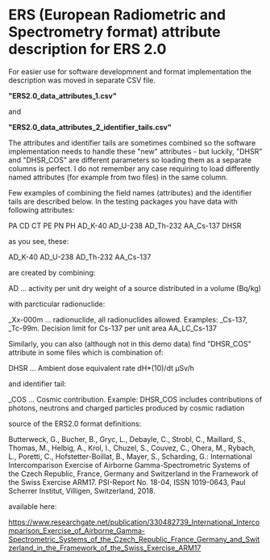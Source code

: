 # ERS (European Radiometric and Spectrometry format) attribute description for ERS 2.0

For easier use for software developmnent and format implementation the description was moved in separate CSV file.

**"ERS2.0_data_attributes_1.csv"**

and

**"ERS2.0_data_attributes_2_identifier_tails.csv"**

The attributes and identifier tails are sometimes combined so the software implementation needs to handle these "new" attributes - but luckily, "DHSR" and "DHSR_COS" are different parameters so loading them as a separate columns is perfect. I do not remember any case requiring to load differently named attributes (for example from two files) in the same column.

Few examples of combining the field names (attributes) and the identifier tails are described below.
In the testing packages you have data with following attributes:

PA
CD
CT
PE
PN
PH
AD_K-40
AD_U-238
AD_Th-232
AA_Cs-137
DHSR

as you see, these:

AD_K-40
AD_U-238
AD_Th-232
AA_Cs-137

are created by combining:

AD ... activity per unit dry weight of a source distributed in a volume (Bq/kg)

with parcticular radionuclide:

_Xx-000m	... radionuclide, all radionuclides allowed. Examples: _Cs-137, _Tc-99m. Decision limit for Cs-137 per unit area AA_LC_Cs-137

Similarly,
you can also (although not in this demo data) find "DHSR_COS" attribute in some files which is combination of:

DHSR ...	Ambient dose equivalent rate dH*(10)/dt	μSv/h

and identifier tail:

_COS	... Cosmic contribution. Example: DHSR_COS includes contributions of photons, neutrons and charged particles produced by cosmic radiation

source of the ERS2.0 format definitions:

Butterweck, G., Bucher, B., Gryc, L., Debayle, C., Strobl, C.,  Maillard, S., Thomas, M., Helbig, A., Krol, I., Chuzel, S., Couvez, C., Ohera, M., Rybach, L., Poretti, C.,  Hofstetter-Boillat, B., Mayer, S., Scharding, G.: International Intercomparison Exercise of Airborne Gamma-Spectrometric Systems of the Czech Republic, France, Germany and Switzerland in the Framework of the Swiss Exercise ARM17. PSI-Report No. 18-04, ISSN 1019-0643, Paul Scherrer Institut, Villigen, Switzerland, 2018.

available here:

https://www.researchgate.net/publication/330482739_International_Intercomparison_Exercise_of_Airborne_Gamma-Spectrometric_Systems_of_the_Czech_Republic_France_Germany_and_Switzerland_in_the_Framework_of_the_Swiss_Exercise_ARM17
